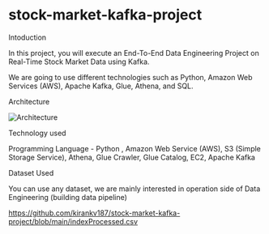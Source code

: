 # stock-market-kafka-project

Intoduction

In this project, you will execute an End-To-End Data Engineering Project on Real-Time Stock Market Data using Kafka.

We are going to use different technologies such as Python, Amazon Web Services (AWS), Apache Kafka, Glue, Athena, and SQL.

Architecture

![Architecture](https://user-images.githubusercontent.com/75253278/205903198-15e72108-69b9-4d0f-a70f-4c9597c6a834.jpg)

Technology used

Programming Language - Python ,
Amazon Web Service (AWS),
S3 (Simple Storage Service),
Athena,
Glue Crawler,
Glue Catalog,
EC2,
Apache Kafka


Dataset Used

You can use any dataset, we are mainly interested in operation side of Data Engineering (building data pipeline)

https://github.com/kirankv187/stock-market-kafka-project/blob/main/indexProcessed.csv
